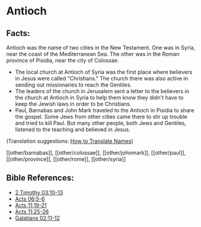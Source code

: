 # Antioch #

## Facts: ##

Antioch was the name of two cities in the New Testament. One was in Syria, near the coast of the Mediterranean Sea. The other was in the Roman province of Pisidia, near the city of Colossae.

* The local church at Antioch of Syria was the first place where believers in Jesus were called "Christians." The church there was also active in sending out missionaries to reach the Gentiles.
* The leaders of the church in Jerusalem sent a letter to the believers in the church at Antioch in Syria to help them know they didn't have to keep the Jewish laws in order to be Christians.
* Paul, Barnabas and John Mark traveled to the Antioch in Pisidia to share the gospel. Some Jews from other cities came there to stir up trouble and tried to kill Paul. But many other people, both Jews and Gentiles, listened to the teaching and believed in Jesus.

(Translation suggestions: [How to Translate Names](en/ta-vol1/translate/man/translate-names))

[[other/barnabas]], [[other/colossae]], [[other/johnmark]], [[other/paul]], [[other/province]],  [[other/rome]], [[other/syria]]   

## Bible References: ##

* [2 Timothy 03:10-13](en/tn/2ti/help/03/10)
* [Acts 06:5-6](en/tn/act/help/06/05)
* [Acts 11:19-21](en/tn/act/help/11/19)
* [Acts 11:25-26](en/tn/act/help/11/25)
* [Galatians 02:11-12](en/tn/gal/help/02/11)